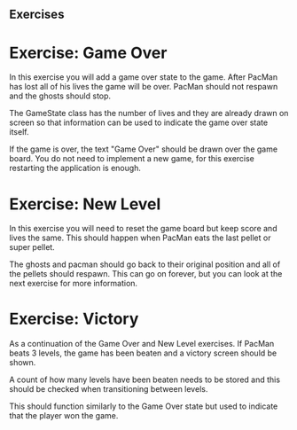 ## Exercises

# Exercise: Game Over

In this exercise you will add a game over state to the game. After PacMan has lost all of his lives the game will be over. PacMan should not respawn and the ghosts should stop.

The GameState class has the number of lives and they are already drawn on screen so that information can be used to indicate the game over state itself.

If the game is over, the text "Game Over" should be drawn over the game board. You do not need to implement a new game, for this exercise restarting the application is enough.

# Exercise: New Level

In this exercise you will need to reset the game board but keep score and lives the same. This should happen when PacMan eats the last pellet or super pellet.

The ghosts and pacman should go back to their original position and all of the pellets should respawn. This can go on forever, but you can look at the next exercise for more information.

# Exercise: Victory

As a continuation of the Game Over and New Level exercises. If PacMan beats 3 levels, the game has been beaten and a victory screen should be shown.

A count of how many levels have been beaten needs to be stored and this should be checked when transitioning between levels.

This should function similarly to the Game Over state but used to indicate that the player won the game.
